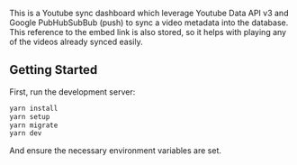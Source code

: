 This is a Youtube sync dashboard which leverage Youtube Data API v3 and Google PubHubSubBub (push) to sync a video metadata into the database. This reference to the embed link is also stored, so it helps with playing any of the videos already synced easily.

## Getting Started

First, run the development server:

```bash
yarn install
yarn setup
yarn migrate
yarn dev

```

And ensure the necessary environment variables are set.
